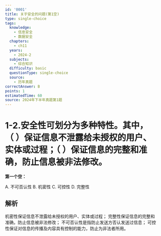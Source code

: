 ```yaml
---
id: '0001'
title: 关于安全的问题(第1空)
type: single-choice
tags:
  knowledge:
    - 信息安全
    - 数据安全
  chapters:
    - ch11
  years:
    - 2024-2
  subjects:
    - 综合知识
  difficulty: basic
  questionType: single-choice
  source:
    - 历年真题
correctAnswer: B
points: 1
estimatedTime: 60
source: 2024年下半年真题第1题
---
```

# 1-2.安全性可划分为多种特性。其中，（ ）保证信息不泄露给未授权的用户、实体或过程；（ ）保证信息的完整和准确，防止信息被非法修改。


**第一个空：**

A. 不可否认性
B. 机密性
C. 可控性
D. 完整性

## 解析

机密性保证信息不泄露给未授权的用户、实体或过程；
完整性保证信息的完整和准确，防止信息被非法修改；
不可否认性是指防止发送方否认发送过信息；
可控性保证对信息的传播及内容具有控制的能力，防止为非法者所用。
